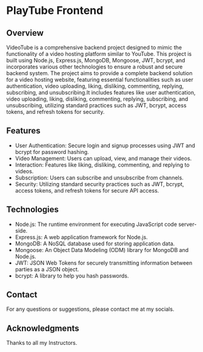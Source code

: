 # PlayTube Frontend

## Overview

VideoTube is a comprehensive backend project designed to mimic the functionality of a video hosting platform similar to YouTube. This project is built using Node.js, Express.js, MongoDB, Mongoose, JWT, bcrypt, and incorporates various other technologies to ensure a robust and secure backend system. The project aims to provide a complete backend solution for a video hosting website, featuring essential functionalities such as user authentication, video uploading, liking, disliking, commenting, replying, subscribing, and unsubscribing.It includes features like user authentication, video uploading, liking, disliking, commenting, replying, subscribing, and unsubscribing, utilizing standard practices such as JWT, bcrypt, access tokens, and refresh tokens for security.

## Features

- User Authentication: Secure login and signup processes using JWT and bcrypt for password hashing.
- Video Management: Users can upload, view, and manage their videos.
- Interaction: Features like liking, disliking, commenting, and replying to videos.
- Subscription: Users can subscribe and unsubscribe from channels.
- Security: Utilizing standard security practices such as JWT, bcrypt, access tokens, and refresh tokens for secure API access.

## Technologies

- Node.js: The runtime environment for executing JavaScript code server-side.
- Express.js: A web application framework for Node.js.
- MongoDB: A NoSQL database used for storing application data.
- Mongoose: An Object Data Modeling (ODM) library for MongoDB and Node.js.
- JWT: JSON Web Tokens for securely transmitting information between parties as a JSON object.
- bcrypt: A library to help you hash passwords.

## Contact

For any questions or suggestions, please contact me at my socials.

## Acknowledgments

Thanks to all my Instructors.
